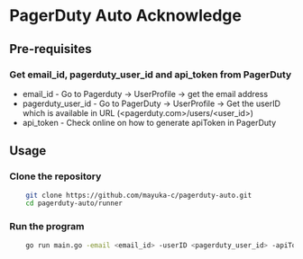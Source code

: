 # PagerDuty Auto Acknowledge

## Pre-requisites
### Get email_id, pagerduty_user_id and api_token from PagerDuty
- email_id - Go to Pagerduty -> UserProfile -> get the email address
- pagerduty_user_id - Go to PagerDuty -> UserProfile -> Get the userID which is available in URL (<pagerduty.com>/users/<user_id>)
- api_token - Check online on how to generate apiToken in PagerDuty

## Usage
### Clone the repository
```bash
    git clone https://github.com/mayuka-c/pagerduty-auto.git
    cd pagerduty-auto/runner
```

### Run the program
```bash
    go run main.go -email <email_id> -userID <pagerduty_user_id> -apiToken <api_token>
```

